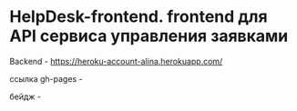 # HelpDesk-frontend. frontend для API сервиса управления заявками  
Backend -  https://heroku-account-alina.herokuapp.com/

ссылка gh-pages  -

бейдж -   
